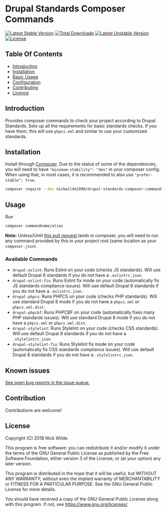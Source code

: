 # Drupal Standards Composer Commands
[![Latest Stable Version](https://poser.pugx.org/nickwilde1990/drupal-standards-composer-commands/version)](https://packagist.org/packages/nickwilde1990/drupal-standards-composer-commands)
[![Total Downloads](https://poser.pugx.org/nickwilde1990/drupal-standards-composer-commands/downloads)](https://packagist.org/packages/nickwilde1990/drupal-standards-composer-commands)
[![Latest Unstable Version](https://poser.pugx.org/nickwilde1990/drupal-standards-composer-commands/v/unstable)](https://packagist.org/packages/nickwilde1990/drupal-standards-composer-commands)
[![License](https://poser.pugx.org/nickwilde1990/drupal-standards-composer-commands/license)](https://packagist.org/packages/nickwilde1990/drupal-standards-composer-commands)


## Table Of Contents

* [Introduction](#introduction)
* [Installation](#installation)
* [Basic Usage](#basic-usage)
* [Configuration](#configuration)
* [Contributing](#contributing)
* [Licence](#license)

## Introduction

Provides composer commands to check your project according to Drupal Standards.
Sets up all the requirements for basic standards checks. If you have them, this
will use `phpcs.xml` and similar to use your customized standards.

## Installation
Install through [Composer](https://getcomposer.io). Due to the status of some of
the dependencies, you will need to have `"minimum-stability": "dev"` in your
composer config. When using that, in most cases, it is recommended to also use
`"prefer-stable": true`.

```bash
composer require --dev nickwilde1990/drupal-standards-composer-commands
```

## Usage
Run

```bash
composer commandname/alias
```

**Note:** Unless/Until [this pull request
](https://github.com/composer/composer/pull/7648) lands in composer, you will
need to run any command provided by this in your project root (same location as
your `composer.json`).

### Available Commands
* `drupal-eslint`: Runs Eslint on your code (checks JS standards). Will
  use default Drupal 8 standards if you do not have a `.eslintrc.json`.
* `drupal-eslint-fix`: Runs Eslint fix mode on your code (automatically
  fix JS standards compliance issues). Will use default Drupal 8 standards if
  you do not have a `.eslintrc.json`.
* `drupal-phpcs`: Runs PHPCS on your code (checks PHP standards). Will use
  standard Drupal 8 mode if you do not have a `phpcs.xml` or `phpcs.xml.dist`.
* `drupal-phpcbf`: Runs PHPCBF on your code (automatically fixes many PHP
  standards issues). Will use standard Drupal 8 mode if you do not have a
  `phpcs.xml` or `phpcs.xml.dist`.
* `drupal-stylelint`: Runs Stylelint on your code (checks CSS standards). Will
  use default Drupal 8 standards if you do not have a `.stylelintrc.json`.
* `drupal-stylelint-fix`: Runs Stylelint fix mode on your code (automatically
  fix CSS standards compliance issues). Will use default Drupal 8 standards if
  you do not have a `.stylelintrc.json`.

## Known issues

[See open bug reports in the issue queue.](https://github.com/NickWilde1990/drupal-standards-composer-commands/issues)

## Contribution

Contributions are welcome!

## License

Copyright (C) 2018 Nick Wilde.

This program is free software: you can redistribute it and/or modify
it under the terms of the GNU General Public License as published by
the Free Software Foundation, either version 3 of the License, or
(at your option) any later version.

This program is distributed in the hope that it will be useful,
but WITHOUT ANY WARRANTY; without even the implied warranty of
MERCHANTABILITY or FITNESS FOR A PARTICULAR PURPOSE.  See the
GNU General Public License for more details.

You should have received a copy of the GNU General Public License
along with this program.  If not, see <https://www.gnu.org/licenses/>
